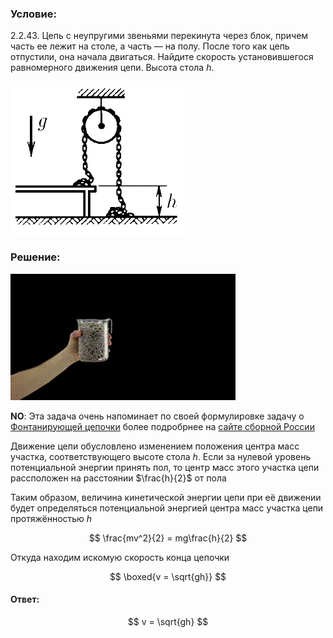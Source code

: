 ###  Условие:

$2.2.43.$ Цепь с неупругими звеньями перекинута через блок, причем часть ее лежит на столе, а часть — на полу. После того как цепь отпустили, она начала двигаться. Найдите скорость установившегося равномерного движения цепи. Высота стола $h$.

![ К задаче 2.2.43 |280x245, 31%](../../img/2.2.43/statement.png)

###  Решение:

![ Фонтанирующая цепочка |360x202, 59%](../../img/2.2.43/Chain_fountain.gif)

__NO__: Эта задача очень напоминает по своей формулировке задачу о [Фонтанирующей цепочки](https://en.wikipedia.org/wiki/Chain_fountain) более подробрнее на [сайте сборной России](https://pho.rs/p/107)

Движение цепи обусловлено изменением положения центра масс участка, соответствующего высоте стола $h$. Если за нулевой уровень потенциальной энергии принять пол, то центр масс этого участка цепи расcположен на расстоянии $\frac{h}{2}$ от пола

Таким образом, величина кинетической энергии цепи при её движении будет определяться потенциальной энергией центра масс участка цепи протяжённостью $h$

$$
\frac{mv^2}{2} = mg\frac{h}{2}
$$

Откуда находим искомую скорость конца цепочки

$$
\boxed{v = \sqrt{gh}}
$$

#### Ответ:

$$
v = \sqrt{gh}
$$